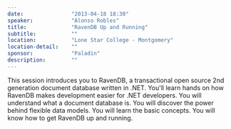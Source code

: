 ```yaml
---
date:               "2013-04-18 18:30"
speaker:            "Alonso Robles"
title:              "RavenDB Up and Running"
subtitle:           ""
location:           "Lone Star College - Montgomery"
location-detail:    ""
sponsor:            "Paladin"
description:        ""
---
```

This session introduces you to RavenDB, a transactional open source 2nd generation document database written
in .NET. You'll learn hands on how RavenDB makes development easier for .NET developers. You will understand
what a document database is. You will discover the power behind flexible data models. You will learn the
basic concepts. You will know how to get RavenDB up and running.

